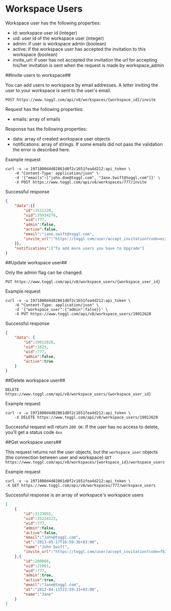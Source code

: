 Workspace Users
====================

Workspace user has the following properties:
* id: workspace user id (integer)
* uid: user id of the workspace user (integer)
* admin: if user is workspace admin (boolean)
* active: if the workspace user has accepted the invitation to this workspace (boolean)
* invite_url: if user has not accepted the invitation the url for accepting his/her invitation is sent when the request is made by workspace_admin

##Invite users to workspace##

You can add users to workspace by email addresses. A letter inviting the user to your workspace is sent to the user's email.

`POST https://www.toggl.com/api/v8/workspaces/{workspace_id}/invite`

Request has the following properties:
* emails: array of emails

Response has the following properties:
* data:  array of created workspace user objects
* notifications: array of strings. If some emails did not pass the validation the error is described here.


Example request

```shell
curl -v -u 1971800d4d82861d8f2c1651fea4d212:api_token \
	-H "Content-Type: application/json" \
	-d '{"emails":["john.doe@toggl.com", "Jane.Swift@toggl.com"]}' \
	-X POST https://www.toggl.com/api/v8/workspaces/777/invite
```

Successful response
```json
{
	"data":{[
		"id":3511220,
		"uid":35934278,
		"wid":777,
		"admin":false,
		"active":false,
		"email":"jane.swift@toggl.com",
		"invite_url":"https://toggl.com/user/accept_invitation?code=ec2876e421234dfasd0fa1c55370d3940"
	]},
	"notifications":["To add more users you have to Upgrade"]
}
```


##Update workspace user##

Only the admin flag can be changed.

`PUT https://www.toggl.com/api/v8/workspace_users/{workspace_user_id}`

Example request

```shell
curl -v -u 1971800d4d82861d8f2c1651fea4d212:api_token \
	-H "Content-Type: application/json" \
	-d '{"workspace_user":{"admin":false}}' \
	-X PUT https://www.toggl.com/api/v8/workspace_users/19012628
```


Successful response
```json
{
	"data": {
		"id":19012628,
		"uid":1625,
		"wid":777,
		"admin":false,
		"active":true
	}
}
```

##Delete workspace user##

`DELETE https://www.toggl.com/api/v8/workspace_users/{workspace_user_id}`

Example request
```shell
curl -v -u 1971800d4d82861d8f2c1651fea4d212:api_token \
	-X DELETE https://www.toggl.com/api/v8/workspace_users/19012628
```

Successful request will return `200 OK`. If the user has no access to delete, you'll get a status code `4xx`

##Get workspace users##

This request returns not the user objects, but the `workspace_user` objects (the connection between user and workspace)
`GET https://www.toggl.com/api/v8/workspaces/{workspace_id}/workspace_users`

Example request
```shell
curl -v -u 1971800d4d82861d8f2c1651fea4d212:api_token \
-X GET https://www.toggl.com/api/v8/workspaces/777/workspace_users
```

Successful response is an array of workspace's workspace users
```json
[
	{
		"id":3123855,
		"uid":35224123,
		"wid":777,
		"admin":false,
		"active":false,
		"email":"John@toggl.com",
		"at":"2013-05-17T16:50:36+03:00",
		"name":"John Swift",
		"invite_url":"https://toggl.com/user/accept_invitation?code=fb3ad3db5dasd123c2b529e3a519826"
	},{
		"id":200066,
		"uid":21961,
		"wid":777,
		"admin":true,
		"active":true,
		"email":"Jane@toggl.com",
		"at":"2012-04-11T22:59:33+03:00",
		"name":"Jane"
	}
]
```
